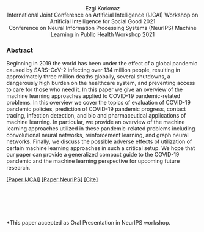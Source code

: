 <head>
  <meta name="keywords" content="heathcare, machine learning, deep learning, ML, AI, artificial intelligence, COVID-19, Sars-CoV-2, pandemic, reinforcement learning, RL, biomedical, health, epidemic, AI alignment, machine learning explainability, ML interpretability">
</head>


<div align="center">
  Ezgi Korkmaz  <br />
  International Joint Conference on Artificial Intelligence (IJCAI) Workshop on Artificial Intelligence for Social Good 2021 <br />
  Conference on Neural Information Processing Systems (NeurIPS) Machine Learning in Public Health Workshop 2021
  </div>


### Abstract

Beginning in 2019 the world has been under the effect of a global pandemic caused by SARS-CoV-2 infecting over 134 million people, resulting in approximately three million deaths globally, several shutdowns, a dangerously high burden on the healthcare system, and preventing access to care for those who need it. In this paper we give an overview of the machine learning approaches applied to COVID-19 pandemic-related problems. In this overview we cover the topics of evaluation of COVID-19 pandemic policies, prediction of COVID-19 pandemic progress, contact tracing, infection detection, and bio and pharmaceutical applications of machine learning. In particular, we provide an overview of the machine learning approaches utilized in these pandemic-related problems including convolutional neural networks, reinforcement learning, and graph neural networks. Finally, we discuss the possible adverse effects of utilization of certain machine learning approaches in such a critical setup. We hope that our paper can provide a generalized compact guide to the COVID-19 pandemic and the machine learning perspective for upcoming future research.


[[Paper IJCAI]](https://proceedings.mlr.press/v161/korkmaz21a/korkmaz21a.pdf)    [[Paper NeurIPS]](https://proceedings.mlr.press/v161/korkmaz21a.html)  [[Cite]](ekuaibibtex.html)


<br />
<br />
<br />
<br />

*This paper accepted as Oral Presentation in NeurIPS workshop.






